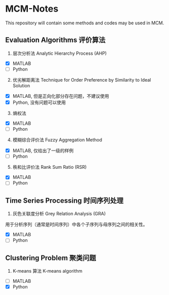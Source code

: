 # MCM-Notes

This repository will contain some methods and codes may be used in MCM.

## Evaluation Algorithms 评价算法

1. 层次分析法 Analytic Hierarchy Process (AHP)

- [x] MATLAB
- [ ] Python

2. 优劣解距离法 Technique for Order Preference by Similarity to Ideal Solution

- [x] MATLAB, 但是正向化部分存在问题，不建议使用
- [x] Python, 没有问题可以使用

3. 熵权法

- [x] MATLAB
- [ ] Python

4. 模糊综合评价法 Fuzzy Aggregation Method

- [x] MATLAB, 仅给出了一级的样例
- [ ] Python

5. 秩和比评价法 Rank Sum Ratio (RSR)

- [x] MATLAB
- [ ] Python

## Time Series Processing 时间序列处理

1. 灰色关联度分析 Grey Relation Analysis (GRA)

用于分析序列（通常是时间序列）中各个子序列与母序列之间的相关性。

- [x] MATLAB
- [ ] Python

## Clustering Problem 聚类问题

1. K-means 算法 K-means algorithm

- [ ] MATLAB
- [x] Python
